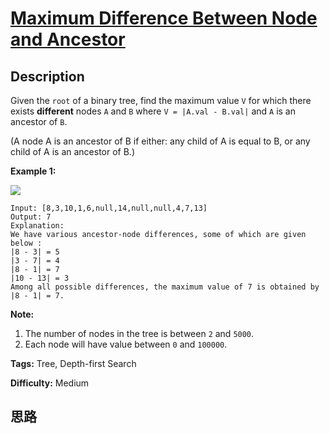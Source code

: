 # [Maximum Difference Between Node and Ancestor][title]

## Description

Given the `root` of a binary tree, find the maximum value `V` for which there
exists **different** nodes `A` and `B` where `V = |A.val - B.val|` and `A` is
an ancestor of `B`.

(A node A is an ancestor of B if either: any child of A is equal to B, or any
child of A is an ancestor of B.)



**Example 1:**

![](http://i68.tinypic.com/2whqcep.jpg)
            Input: [8,3,10,1,6,null,14,null,null,4,7,13]    Output: 7    Explanation:    We have various ancestor-node differences, some of which are given below :    |8 - 3| = 5    |3 - 7| = 4    |8 - 1| = 7    |10 - 13| = 3    Among all possible differences, the maximum value of 7 is obtained by |8 - 1| = 7.    



**Note:**

  1. The number of nodes in the tree is between `2` and `5000`.
  2. Each node will have value between `0` and `100000`.


**Tags:** Tree, Depth-first Search

**Difficulty:** Medium

## 思路

[title]: https://leetcode.com/problems/maximum-difference-between-node-and-ancestor
